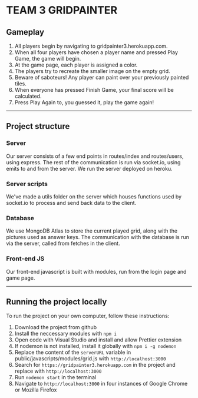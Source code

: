 # TEAM 3 GRIDPAINTER

## Gameplay
1. All players begin by navigating to gridpainter3.herokuapp.com.
2. When all four players have chosen a player name and pressed Play Game, the game will begin.
3. At the game page, each player is assigned a color.
4. The players try to recreate the smaller image on the empty grid.
5. Beware of saboteurs! Any player can paint over your previously painted tiles.
6. When everyone has pressed Finish Game, your final score will be calculated.
7. Press Play Again to, you guessed it, play the game again!

---

## Project structure

### Server
Our server consists of a few end points in routes/index and routes/users, using express.
The rest of the communication is run via socket.io, using emits to and from the server.
We run the server deployed on heroku.

### Server scripts
We've made a utils folder on the server which houses functions used by socket.io to process
and send back data to the client.

### Database
We use MongoDB Atlas to store the current played grid, along with the pictures used as
answer keys. The communication with the database is run via the server, called from
fetches in the client.

### Front-end JS
Our front-end javascript is built with modules, run from the login page and game page.

---

## Running the project locally
To run the project on your own computer, follow these instructions:
1. Download the project from github
2. Install the neccessary modules with `npm i`
3. Open code with Visual Studio and install and allow Prettier extension 
4. If nodemon is not installed, install it globally with `npm i -g nodemon`
5. Replace the content of the `serverURL` variable in public/javascripts/modules/grid.js with `http://localhost:3000`
6. Search for `https://gridpainter3.herokuapp.com` in the project and replace with `http://localhost:3000`
7. Run `nodemon start` in the terminal
8. Navigate to `http://localhost:3000` in four instances of Google Chrome or Mozilla Firefox
